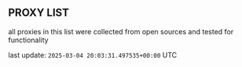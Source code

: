 ## PROXY LIST

all proxies in this list were collected from open sources and tested for functionality

last update: `2025-03-04 20:03:31.497535+00:00` UTC